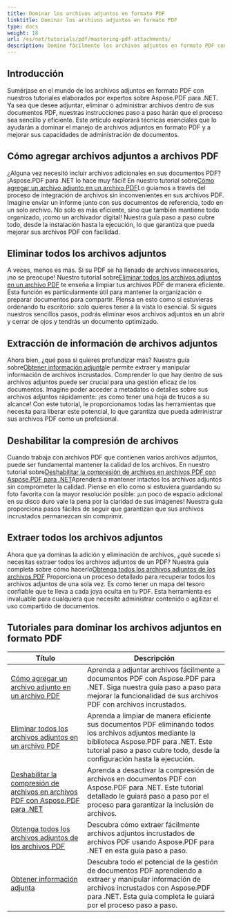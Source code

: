 ```yaml
---
title: Dominar los archivos adjuntos en formato PDF
linktitle: Dominar los archivos adjuntos en formato PDF
type: docs
weight: 18
url: /es/net/tutorials/pdf/mastering-pdf-attachments/
description: Domine fácilmente los archivos adjuntos en formato PDF con nuestros completos tutoriales de Aspose.PDF para .NET. Guía paso a paso para una gestión eficaz de documentos PDF.
---
```

## Introducción

Sumérjase en el mundo de los archivos adjuntos en formato PDF con nuestros tutoriales elaborados por expertos sobre Aspose.PDF para .NET. Ya sea que desee adjuntar, eliminar o administrar archivos dentro de sus documentos PDF, nuestras instrucciones paso a paso harán que el proceso sea sencillo y eficiente. Este artículo explorará técnicas esenciales que lo ayudarán a dominar el manejo de archivos adjuntos en formato PDF y a mejorar sus capacidades de administración de documentos.

## Cómo agregar archivos adjuntos a archivos PDF
 ¿Alguna vez necesitó incluir archivos adicionales en sus documentos PDF? ¡Aspose.PDF para .NET lo hace muy fácil! En nuestro tutorial sobre[Cómo agregar un archivo adjunto en un archivo PDF](./adding-attachment/)Lo guiamos a través del proceso de integración de archivos sin inconvenientes en sus archivos PDF. Imagine enviar un informe junto con sus documentos de referencia, todo en un solo archivo. No solo es más eficiente, sino que también mantiene todo organizado, ¡como un archivador digital! Nuestra guía paso a paso cubre todo, desde la instalación hasta la ejecución, lo que garantiza que pueda mejorar sus archivos PDF con facilidad.

## Eliminar todos los archivos adjuntos
 A veces, menos es más. Si su PDF se ha llenado de archivos innecesarios, ¡no se preocupe! Nuestro tutorial sobre[Eliminar todos los archivos adjuntos en un archivo PDF](./remove-all-attachments/) te enseña a limpiar tus archivos PDF de manera eficiente. Esta función es particularmente útil para mantener la organización o preparar documentos para compartir. Piensa en esto como si estuvieras ordenando tu escritorio: solo quieres tener a la vista lo esencial. Si sigues nuestros sencillos pasos, podrás eliminar esos archivos adjuntos en un abrir y cerrar de ojos y tendrás un documento optimizado.

## Extracción de información de archivos adjuntos
 Ahora bien, ¿qué pasa si quieres profundizar más? Nuestra guía sobre[Obtener información adjunta](./get-attachment-information/)le permite extraer y manipular información de archivos incrustados. Comprender lo que hay dentro de sus archivos adjuntos puede ser crucial para una gestión eficaz de los documentos. Imagine poder acceder a metadatos o detalles sobre sus archivos adjuntos rápidamente: ¡es como tener una hoja de trucos a su alcance! Con este tutorial, le proporcionamos todas las herramientas que necesita para liberar este potencial, lo que garantiza que pueda administrar sus archivos PDF como un profesional.

## Deshabilitar la compresión de archivos
 Cuando trabaja con archivos PDF que contienen varios archivos adjuntos, puede ser fundamental mantener la calidad de los archivos. En nuestro tutorial sobre[Deshabilitar la compresión de archivos en archivos PDF con Aspose.PDF para .NET](./disable-file-compression-in-pdf-files/)Aprenderá a mantener intactos los archivos adjuntos sin comprometer la calidad. Piense en ello como si estuviera guardando su foto favorita con la mayor resolución posible: ¡un poco de espacio adicional en su disco duro vale la pena por la claridad de sus imágenes! Nuestra guía proporciona pasos fáciles de seguir que garantizan que sus archivos incrustados permanezcan sin comprimir.

## Extraer todos los archivos adjuntos
 Ahora que ya dominas la adición y eliminación de archivos, ¿qué sucede si necesitas extraer todos los archivos adjuntos de un PDF? Nuestra guía completa sobre cómo hacerlo[Obtenga todos los archivos adjuntos de los archivos PDF](./get-all-the-attachments-from-pdf-files/) Proporciona un proceso detallado para recuperar todos los archivos adjuntos de una sola vez. Es como tener un mapa del tesoro confiable que te lleva a cada joya oculta en tu PDF. Esta herramienta es invaluable para cualquiera que necesite administrar contenido o agilizar el uso compartido de documentos.


## Tutoriales para dominar los archivos adjuntos en formato PDF
| Título | Descripción |
| --- | --- | 
| [Cómo agregar un archivo adjunto en un archivo PDF](./adding-attachment/) | Aprenda a adjuntar archivos fácilmente a documentos PDF con Aspose.PDF para .NET. Siga nuestra guía paso a paso para mejorar la funcionalidad de sus archivos PDF con archivos incrustados. |  
| [Eliminar todos los archivos adjuntos en un archivo PDF](./remove-all-attachments/) | Aprenda a limpiar de manera eficiente sus documentos PDF eliminando todos los archivos adjuntos mediante la biblioteca Aspose.PDF para .NET. Este tutorial paso a paso cubre todo, desde la configuración hasta la ejecución. |  
| [Deshabilitar la compresión de archivos en archivos PDF con Aspose.PDF para .NET](./disable-file-compression-in-pdf-files/) | Aprenda a desactivar la compresión de archivos en documentos PDF con Aspose.PDF para .NET. Este tutorial detallado le guiará paso a paso por el proceso para garantizar la inclusión de archivos. |  
| [Obtenga todos los archivos adjuntos de los archivos PDF](./get-all-the-attachments-from-pdf-files/) | Descubra cómo extraer fácilmente archivos adjuntos incrustados de archivos PDF usando Aspose.PDF para .NET en esta guía paso a paso. |  
| [Obtener información adjunta](./get-attachment-information/) | Descubra todo el potencial de la gestión de documentos PDF aprendiendo a extraer y manipular información de archivos incrustados con Aspose.PDF para .NET. Esta guía completa le guiará por el proceso paso a paso. |  
